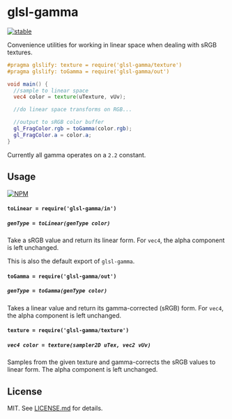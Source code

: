 # glsl-gamma

[![stable](http://badges.github.io/stability-badges/dist/stable.svg)](http://github.com/badges/stability-badges)

Convenience utilities for working in linear space when dealing with sRGB textures.

```glsl
#pragma glslify: texture = require('glsl-gamma/texture')
#pragma glslify: toGamma = require('glsl-gamma/out')

void main() {
  //sample to linear space
  vec4 color = texture(uTexture, vUv);

  //do linear space transforms on RGB...

  //output to sRGB color buffer
  gl_FragColor.rgb = toGamma(color.rgb);
  gl_FragColor.a = color.a;
}
```

Currently all gamma operates on a `2.2` constant.

## Usage

[![NPM](https://nodei.co/npm/glsl-gamma.png)](https://nodei.co/npm/glsl-gamma/)

#### `toLinear = require('glsl-gamma/in')`
##### `genType = toLinear(genType color)`

Take a sRGB value and return its linear form. For `vec4`, the alpha component is left unchanged.

This is also the default export of `glsl-gamma`.

#### `toGamma = require('glsl-gamma/out')`
##### `genType = toGamma(genType color)`

Takes a linear value and return its gamma-corrected (sRGB) form. For `vec4`, the alpha component is left unchanged.

#### `texture = require('glsl-gamma/texture')`
##### `vec4 color = texture(sampler2D uTex, vec2 vUv)`

Samples from the given texture and gamma-corrects the sRGB values to linear form. The alpha component is left unchanged.

## License

MIT. See [LICENSE.md](http://github.com/stackgl/glsl-gamma/blob/master/LICENSE.md) for details.
